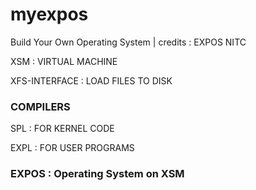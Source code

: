 # myexpos
Build Your Own Operating System  |  credits : EXPOS NITC

XSM : VIRTUAL MACHINE

XFS-INTERFACE : LOAD FILES TO DISK

### COMPILERS

SPL : FOR KERNEL CODE

EXPL : FOR USER PROGRAMS

### EXPOS : Operating System on XSM
